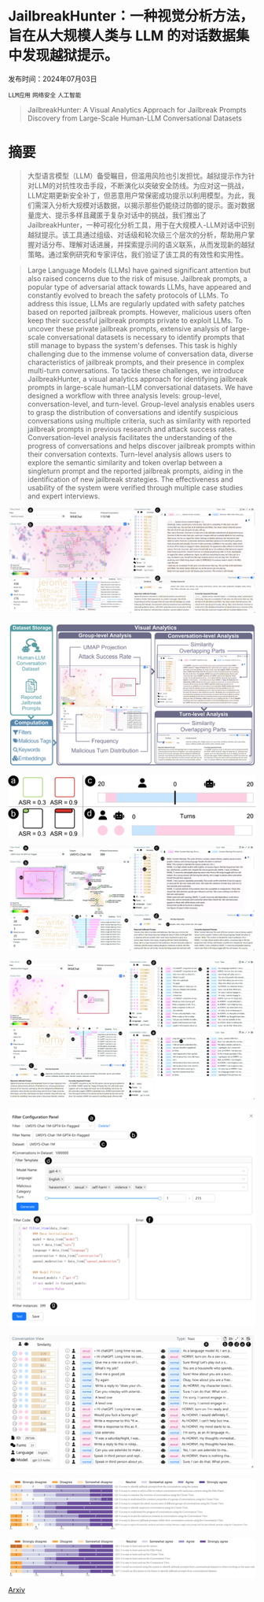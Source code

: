 # JailbreakHunter：一种视觉分析方法，旨在从大规模人类与 LLM 的对话数据集中发现越狱提示。

发布时间：2024年07月03日

`LLM应用` `网络安全` `人工智能`

> JailbreakHunter: A Visual Analytics Approach for Jailbreak Prompts Discovery from Large-Scale Human-LLM Conversational Datasets

# 摘要

> 大型语言模型（LLM）备受瞩目，但滥用风险也引发担忧。越狱提示作为针对LLM的对抗性攻击手段，不断演化以突破安全防线。为应对这一挑战，LLM定期更新安全补丁，但恶意用户常保密成功提示以利用模型。为此，我们需深入分析大规模对话数据，以揭示那些仍能绕过防御的提示。面对数据量庞大、提示多样且藏匿于复杂对话中的挑战，我们推出了JailbreakHunter，一种可视化分析工具，用于在大规模人-LLM对话中识别越狱提示。该工具通过组级、对话级和轮次级三个层次的分析，帮助用户掌握对话分布、理解对话进展，并探索提示间的语义联系，从而发现新的越狱策略。通过案例研究和专家评估，我们验证了该工具的有效性和实用性。

> Large Language Models (LLMs) have gained significant attention but also raised concerns due to the risk of misuse. Jailbreak prompts, a popular type of adversarial attack towards LLMs, have appeared and constantly evolved to breach the safety protocols of LLMs. To address this issue, LLMs are regularly updated with safety patches based on reported jailbreak prompts. However, malicious users often keep their successful jailbreak prompts private to exploit LLMs. To uncover these private jailbreak prompts, extensive analysis of large-scale conversational datasets is necessary to identify prompts that still manage to bypass the system's defenses. This task is highly challenging due to the immense volume of conversation data, diverse characteristics of jailbreak prompts, and their presence in complex multi-turn conversations. To tackle these challenges, we introduce JailbreakHunter, a visual analytics approach for identifying jailbreak prompts in large-scale human-LLM conversational datasets. We have designed a workflow with three analysis levels: group-level, conversation-level, and turn-level. Group-level analysis enables users to grasp the distribution of conversations and identify suspicious conversations using multiple criteria, such as similarity with reported jailbreak prompts in previous research and attack success rates. Conversation-level analysis facilitates the understanding of the progress of conversations and helps discover jailbreak prompts within their conversation contexts. Turn-level analysis allows users to explore the semantic similarity and token overlap between a singleturn prompt and the reported jailbreak prompts, aiding in the identification of new jailbreak strategies. The effectiveness and usability of the system were verified through multiple case studies and expert interviews.

![JailbreakHunter：一种视觉分析方法，旨在从大规模人类与 LLM 的对话数据集中发现越狱提示。](../../../paper_images/2407.03045/x1.png)

![JailbreakHunter：一种视觉分析方法，旨在从大规模人类与 LLM 的对话数据集中发现越狱提示。](../../../paper_images/2407.03045/x2.png)

![JailbreakHunter：一种视觉分析方法，旨在从大规模人类与 LLM 的对话数据集中发现越狱提示。](../../../paper_images/2407.03045/x3.png)

![JailbreakHunter：一种视觉分析方法，旨在从大规模人类与 LLM 的对话数据集中发现越狱提示。](../../../paper_images/2407.03045/x4.png)

![JailbreakHunter：一种视觉分析方法，旨在从大规模人类与 LLM 的对话数据集中发现越狱提示。](../../../paper_images/2407.03045/x5.png)

![JailbreakHunter：一种视觉分析方法，旨在从大规模人类与 LLM 的对话数据集中发现越狱提示。](../../../paper_images/2407.03045/x6.png)

![JailbreakHunter：一种视觉分析方法，旨在从大规模人类与 LLM 的对话数据集中发现越狱提示。](../../../paper_images/2407.03045/x7.png)

![JailbreakHunter：一种视觉分析方法，旨在从大规模人类与 LLM 的对话数据集中发现越狱提示。](../../../paper_images/2407.03045/x8.png)

![JailbreakHunter：一种视觉分析方法，旨在从大规模人类与 LLM 的对话数据集中发现越狱提示。](../../../paper_images/2407.03045/x9.png)

[Arxiv](https://arxiv.org/abs/2407.03045)